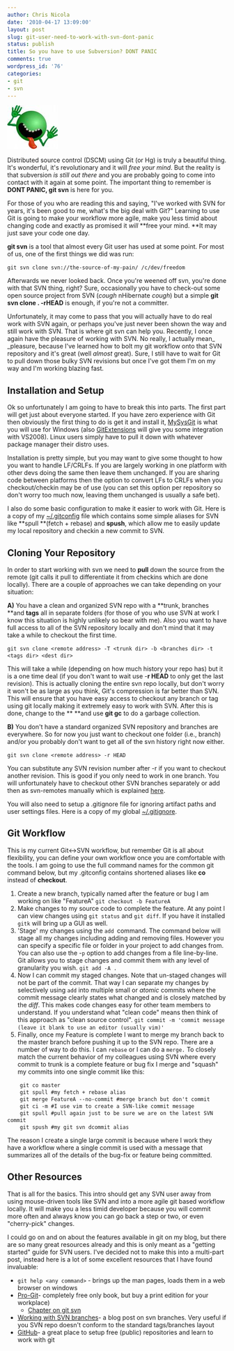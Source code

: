 ```yaml
---
author: Chris Nicola
date: '2010-04-17 13:09:00'
layout: post
slug: git-user-need-to-work-with-svn-dont-panic
status: publish
title: So you have to use Subversion? DONT PANIC
comments: true
wordpress_id: '76'
categories:
- git
- svn
---
```


![dontpanic_1][1]

Distributed source control (DSCM) using Git (or Hg) is truly a beautiful thing.  It's wonderful, it's revolutionary and it will _free your mind_.  But the reality is that subversion _is still out there_ and you are probably going to come into contact with it again at some point.  The important thing to remember is **DONT PANIC, git svn** is here for you.

For those of you who are reading this and saying, "I've worked with SVN for years, it's been good to me, what's the big deal with Git?" Learning to use Git is going to make your workflow more agile, make you less timid about changing code and exactly as promised it _will_ **free your mind.  **It may just save your code one day.

<!--more-->

**git svn** is a tool that almost every Git user has used at some point.  For most of us, one of the first things we did was run:
    
    git svn clone svn://the-source-of-my-pain/ /c/dev/freedom

Afterwards we never looked back.  Once you're weened off svn, you're done with that SVN thing, right?  Sure, occasionally you have to check-out some open source project from SVN (*cough* nHibernate *cough*) but a simple **git svn clone . -rHEAD** is enough, if you're not a committer.

Unfortunately, it may come to pass that you will actually have to do real work with SVN again, or perhaps you've just never been shown the way and still work with SVN.  That is where git svn can help you.  Recently, I once again have the pleasure of working with SVN.  No really, I actually mean_ _pleasure, because I've learned how to bolt my git workflow onto that SVN repository and it's great (well _almost_ great).  Sure, I still have to wait for Git to pull down those bulky SVN revisions but once I've got them I'm on my way and I'm working blazing fast.

## Installation and Setup

Ok so unfortunately I am going to have to break this into parts.  The first part will get just about everyone started.  If you have zero experience with Git then obviously the first thing to do is get it and install it, [MySysGit][3] is what you will use for Windows (also [GitExtensions][4] will give you some integration with VS2008).  Linux users simply have to pull it down with whatever package manager their distro uses.

Installation is pretty simple, but you may want to give some thought to how you want to handle LF/CRLFs.  If you are largely working in one platform with other devs doing the same then leave them unchanged.  If you are sharing code between platforms then the option to convert LFs to CRLFs when you checkout/checkin may be of use (you can set this option per repository so don't worry too much now, leaving them unchanged is usually a safe bet).

I also do some basic configuration to make it easier to work with Git.  Here is a copy of my [~/.gitconfig][5] file which contains some simple aliases for SVN like **spull **(fetch + rebase) and **spush**, which allow me to easily update my local repository and checkin a new commit to SVN.

## Cloning Your Repository

In order to start working with svn we need to **pull** down the source from the remote (git calls it pull to differentiate it from checkins which are done locally).  There are a couple of approaches we can take depending on your situation:

**A)** You have a clean and organized SVN repo with a **trunk, branches **and **tags** all in separate folders (for those of you who use SVN at work I know this situation is highly unlikely so bear with me).  Also you want to have full access to all of the SVN repository locally and don't mind that it may take a while to checkout the first time.
    
    git svn clone <remote address> -T <trunk dir> -b <branches dir> -t <tags dir> <dest dir>

This will take a while (depending on how much history your repo has) but it is a one time deal (if you don't want to wait use -**r HEAD** to only get the last revision).  This is actually cloning the entire svn repo locally, but don't worry it won't be as large as you think, Git's compression is far better than SVN.  This will ensure that you have easy access to checkout any branch or tag using git locally making it extremely easy to work with SVN.  After this is done, change  to the **<dest dir> **and use **git gc** to do a garbage collection.

**B)** You don't have a standard organized SVN repository and branches are everywhere.  So for now you just want to checkout one folder (i.e., branch) and/or you probably don't want to get all of the svn history right now either.
    
    git svn clone <remote address> -r HEAD

You can substitute any SVN revision number after -r if you want to checkout another revision.  This is good if you only need to work in one branch.  You will unfortunately have to checkout other SVN branches separately or add then as svn-remotes manually which is explained [here][6].

You will also need to setup a .gitignore file for ignoring artifact paths and user settings files.  Here is a copy of my global [~/.gitignore][7].

## Git Workflow

This is my current Git<->SVN workflow, but remember Git is all about flexibility, you can define your own workflow once you are comfortable with the tools.  I am going to use the full command names for the common git command below, but my .gitconfig contains shortened aliases like **co** instead of **checkout**.

  1. Create a new branch, typically named after the feature or bug I am working on like "FeatureA"
    `git checkout -b FeatureA`
  2. Make changes to my source code to complete the feature.  At any point I can view changes using `git status` and `git diff`.  If you have it installed `gitk` will bring up a GUI as well. 
  3. 'Stage' my changes using the `add `command.  The command below will stage all my changes including adding and removing files.  However you can specify a specific file or folder in your project to add changes from.  You can also use the -`p` option to add changes from a file line-by-line.  Git allows you to stage changes and commit them with any level of granularity you wish. 
    `git add -A .`
  4. Now I can commit my staged changes.  Note that un-staged changes will not be part of the commit.  That way I can separate my changes by selectively using `add` into multiple small or _atomic_ commits where the commit message clearly states what changed and is closely matched by the _diff_.  This makes code changes easy for other team members to understand.  If you understand what "clean code" means then think of this approach as "clean source control". 
    `git commit -m 'commit message (leave it blank to use an editor (usually vim)'`
  5. Finally, once my Feature is complete I want to merge my branch back to the master branch before pushing it up to the SVN repo.  There are a number of way to do this.  I can `rebase` or I can do a `merge.`  To closely match the current behavior of my colleagues using SVN where every commit to trunk is a complete feature or bug fix I merge and "squash" my commits into one single commit like this: 

```
    git co master   
    git spull #my fetch + rebase alias   
    git merge FeatureA --no-commit #merge branch but don't commit  
    git ci -m #I use vim to create a SVN-like commit message  
    git spull #pull again just to be sure we are on the latest SVN commit  
    git spush #my git svn dcommit alias
```

The reason I create a single large commit is because where I work they have a workflow where a single commit is used with a message that summarizes all of the details of the bug-fix or feature being committed.

## Other Resources

That is all for the basics.  This intro should get any SVN user away from using mouse-driven tools like SVN and into a more agile git based workflow locally.  It will make you a less timid developer because you will commit more often and always know you can go back a step or two, or even "cherry-pick" changes.

I could go on and on about the features available in git on my blog, but there are so many great resources already and this is only meant as a "getting started" guide for SVN users.  I've decided not to make this into a multi-part post, instead here is a lot of some excellent resources that I have found invaluable:

  * `git help <any command>` - brings up the man pages, loads them in a web browser on windows 
  * [Pro-Git][8]- completely free only book, but buy a print edition for your workplace) 
    * [Chapter on git svn][9]
  * [Working with SVN branches][6]- a blog post on svn branches.  Very useful if you SVN repo doesn't conform to the standard tags/branches layout 
  * [GitHub][10]- a great place to setup free (public) repositories and learn to work with git

   [1]: /images/dontpanic_1_thumb.png (dontpanic_1)
   [2]: /images/dontpanic_1.png
   [3]: http://code.google.com/p/msysgit/
   [4]: http://code.google.com/p/gitextensions/
   [5]: https://gist.github.com/836388
   [6]: http://www.dmo.ca/blog/20070608113513/
   [7]: https://gist.github.com/836388#file_.gitignore
   [8]: http://progit.org/book/
   [9]: http://progit.org/book/ch8-1.html
   [10]: http://github.org

